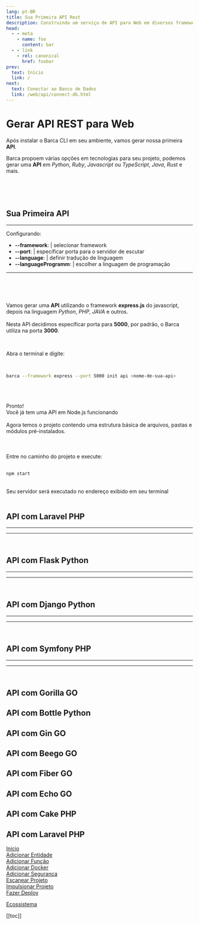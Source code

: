 ```yaml
---
lang: pt-BR
title: Sua Primeira API Rest
description: Construindo um serviço de API para Web em diversos framework rápido e fácil
head:
  - - meta
    - name: foo
      content: bar
  - - link
    - rel: canonical
      href: foobar
prev:
  text: Início
  link: /
next:
  text: Conectar ao Banco de Dados
  link: /web/api/connect-db.html
---
```


# Gerar API REST para Web

Após instalar o Barca CLI em seu ambiente, vamos gerar nossa primeira **API**.

Barca propoem várias opções em tecnologias para seu projeto, podemos gerar uma **API** em *Python*, *Ruby*, *Javascript* ou *TypeScript*, *Java*, *Rust* e mais.

<br>
<br>
<br>

## Sua Primeira API

---
Configurando:
  - **--framework**: | selecionar framework
  - **--port**: | específicar porta para o servidor de escutar
  - **--language**: | definir tradução de linguagem
  - **--languageProgramm**: | escolher a linguagem de programação
---

<br>
<br>
<br>

Vamos gerar uma **API** utilizando o framework **express.js** do javascript, depois na linguagem *Python*, *PHP*, *JAVA* e outros.
<br>
<br>
Nesta API decidimos específicar porta para **5000**, por padrão, o Barca utiliza na porta **3000**.

<br>

Abra o terminal e digite:

<br>

```bash
barca --framework express --port 5000 init api <nome-de-sua-api>
```

<br>
<br>
<br>
Pronto!
<br>
Você já tem uma API em Node.js funcionando<br><br>
Agora temos o projeto contendo uma estrutura básica de arquivos, pastas e módulos pré-instalados.

<br>
<br>
<br>
<br>
Entre no caminho do projeto e execute:
<br>
<br>

```sh
npm start
```
<br>
Seu servidor será executado no endereço exibido em seu terminal
<br>
<br>

## API com Laravel PHP

---

---

<br>

## API com Flask Python

---

---

<br>


## API com Django Python

---

---

<br>

## API com Symfony PHP

---

---

<br>

## API com Gorilla GO

## API com Bottle Python

## API com Gin GO

## API com Beego GO
## API com Fiber GO

## API com Echo GO

## API com Cake PHP

## API com Laravel PHP


<!-- relative path -->
[Início](../../README.md)    
[Adicionar Entidade](../api/add-domain.md#adicionar-entidade)  
[Adicionar Função](../api/add-domain.md#adicionar-recurso)  
[Adicionar Docker](../api/docker.md)  
[Adicionar Segurança](../proj/security.md)  
[Escanear Projeto](../proj/scan.md#api)  
[Impulsionar Projeto](../proj/promote.md)  
[Fazer Deploy ](../proj/deploy.md#api)  

[Ecossistema](https://eco.project-barca.io)
<!-- absolute path -->
<!-- URL -->



[[toc]]